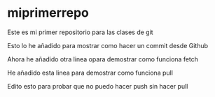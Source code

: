 # miprimerrepo
Este es mi primer repositorio para las clases de git

Esto lo he añadido para mostrar como hacer un commit desde Github

Ahora he añadido otra linea opara demostrar como funciona fetch

He añadido esta linea para demostrar como funciona pull

Edito esto para probar que no puedo hacer push sin hacer pull
